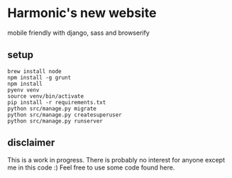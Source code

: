 # Harmonic's new website

mobile friendly with django, sass and browserify

## setup

```
brew install node
npm install -g grunt
npm install
pyenv venv
source venv/bin/activate
pip install -r requirements.txt
python src/manage.py migrate
python src/manage.py createsuperuser
python src/manage.py runserver
```

## disclaimer

This is a work in progress.
There is probably no interest for anyone except me in this code :)
Feel free to use some code found here.
